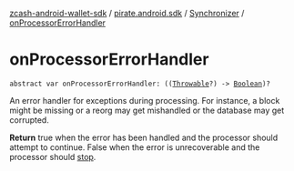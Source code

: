 [zcash-android-wallet-sdk](../../index.md) / [pirate.android.sdk](../index.md) / [Synchronizer](index.md) / [onProcessorErrorHandler](./on-processor-error-handler.md)

# onProcessorErrorHandler

`abstract var onProcessorErrorHandler: ((`[`Throwable`](https://kotlinlang.org/api/latest/jvm/stdlib/kotlin/-throwable/index.html)`?) -> `[`Boolean`](https://kotlinlang.org/api/latest/jvm/stdlib/kotlin/-boolean/index.html)`)?`

An error handler for exceptions during processing. For instance, a block might be missing or
a reorg may get mishandled or the database may get corrupted.

**Return**
true when the error has been handled and the processor should attempt to continue.
False when the error is unrecoverable and the processor should [stop](stop.md).

